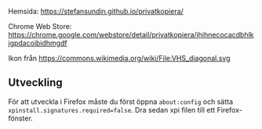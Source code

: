 Hemsida: https://stefansundin.github.io/privatkopiera/

Chrome Web Store: https://chrome.google.com/webstore/detail/privatkopiera/jhjhnecocacdbhlkjgpdacoibidhmgdf

Ikon från https://commons.wikimedia.org/wiki/File:VHS_diagonal.svg

## Utveckling

För att utveckla i Firefox måste du först öppna `about:config` och sätta `xpinstall.signatures.required=false`. Dra sedan xpi filen till ett Firefox-fönster.

